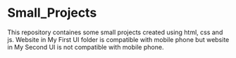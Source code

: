 # Small_Projects
This repository containes some small projects created using html, css and js.
Website in My First UI folder is compatible with mobile phone but website in My Second UI is not compatible with mobile phone.
